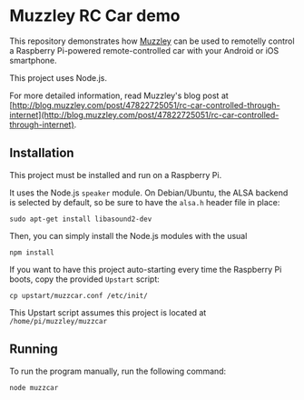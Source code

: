 # Muzzley RC Car demo

This repository demonstrates how [Muzzley](www.muzzley.com) can be used to remotelly control a Raspberry Pi-powered remote-controlled car with your Android or iOS smartphone.

This project uses Node.js.

For more detailed information, read Muzzley's blog post at [http://blog.muzzley.com/post/47822725051/rc-car-controlled-through-internet](http://blog.muzzley.com/post/47822725051/rc-car-controlled-through-internet).

## Installation

This project must be installed and run on a Raspberry Pi.

It uses the Node.js `speaker` module. On Debian/Ubuntu, the ALSA backend is selected by default, so be sure to have the `alsa.h` header file in place:

    sudo apt-get install libasound2-dev

Then, you can simply install the Node.js modules with the usual

    npm install

If you want to have this project auto-starting every time the Raspberry Pi boots, copy the provided `Upstart` script:

    cp upstart/muzzcar.conf /etc/init/

This Upstart script assumes this project is located at `/home/pi/muzzley/muzzcar`

## Running

To run the program manually, run the following command:

    node muzzcar
